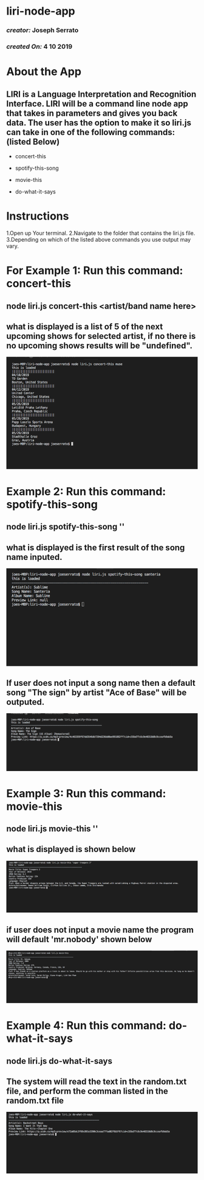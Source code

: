 # liri-node-app
### *creator:* Joseph Serrato
### *created On:* 4 10 2019
# About the App
## LIRI is a Language Interpretation and Recognition Interface. LIRI will be a command line node app that takes in parameters and gives you back data. The user has the option to make it so liri.js can take in one of the following commands: (listed Below)

* concert-this

* spotify-this-song

* movie-this

* do-what-it-says

# Instructions
1.Open up Your terminal.
2.Navigate to the folder that contains the liri.js file.
3.Depending on which of the listed above commands you use output may vary.

# For Example 1: Run this command: concert-this

## node liri.js concert-this <artist/band name here>

## what is displayed is a list of 5 of the next upcoming shows for selected artist, if no there is no upcoming shows results will be "undefined".
![concert this](images/concert-this.png)


# Example 2: Run this command: spotify-this-song

## node liri.js spotify-this-song '<song name here>'
  
  ## what is displayed is the first result of the song name inputed.
  
  ![spotify this song](images/spotify-this-song.png)
  
  ## If user does not input a song name then a default song "The sign" by artist "Ace of Base" will be outputed.
  
  ![ace of base](images/ace-of-base.png)
  
  # Example 3: Run this command: movie-this
  
  ## node liri.js movie-this '<movie name here>'
  
  ## what is displayed is shown below

  ![movie this](images/movie-this.png)

  ## if user does not input a movie name the program will default 'mr.nobody' shown below

  ![mr nobody](images/mr-nobody.png)

  # Example 4: Run this command: do-what-it-says

  ## node liri.js do-what-it-says

  ## The system will read the text in the random.txt file, and perform the comman listed in the random.txt file 

  ![do what it says](images/do-what-it-says.png)



  
  
  
  
  
  
  
  
  
  
  
  
  